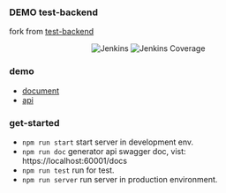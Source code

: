 ### DEMO test-backend
fork from [test-backend](https://github.com/Wiredcraft/test-backend)

<p align="center">
  <img alt="Jenkins" src="https://img.shields.io/jenkins/build/http/jks.sangsay.com/view/all/job/node-demo">
  <img alt="Jenkins Coverage" src="https://img.shields.io/jenkins/coverage/api/http/jks.sangsay.com/view/all/job/node-demo">
</p>

### demo
  - [document](http://node-demo.sangsay.com/docs)
  - [api](http://node-demo.sangsay.com)

### get-started
- `npm run start` start server in development env.
- `npm run doc` generator api swagger doc, vist: https://localhost:60001/docs
- `npm run test` run for test.
- `npm run server` run server in production environment.